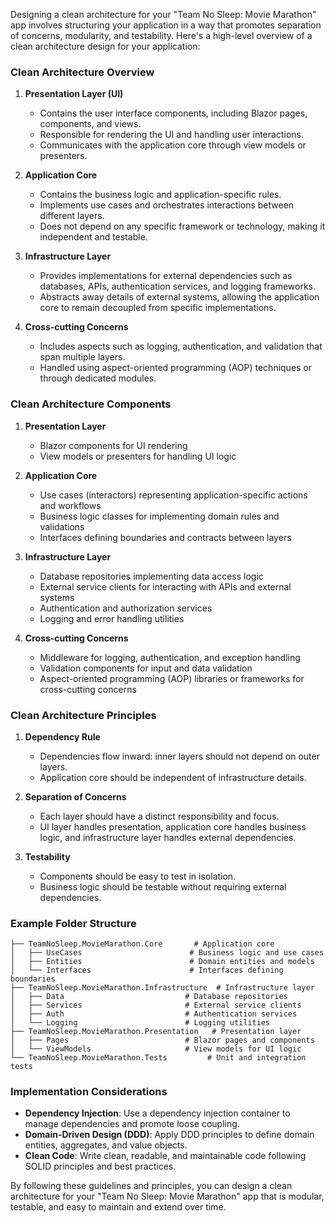Designing a clean architecture for your "Team No Sleep: Movie Marathon" app involves structuring your application in a way that promotes separation of concerns, modularity, and testability. Here's a high-level overview of a clean architecture design for your application:

### Clean Architecture Overview

1. **Presentation Layer (UI)**
   - Contains the user interface components, including Blazor pages, components, and views.
   - Responsible for rendering the UI and handling user interactions.
   - Communicates with the application core through view models or presenters.

2. **Application Core**
   - Contains the business logic and application-specific rules.
   - Implements use cases and orchestrates interactions between different layers.
   - Does not depend on any specific framework or technology, making it independent and testable.

3. **Infrastructure Layer**
   - Provides implementations for external dependencies such as databases, APIs, authentication services, and logging frameworks.
   - Abstracts away details of external systems, allowing the application core to remain decoupled from specific implementations.

4. **Cross-cutting Concerns**
   - Includes aspects such as logging, authentication, and validation that span multiple layers.
   - Handled using aspect-oriented programming (AOP) techniques or through dedicated modules.

### Clean Architecture Components

1. **Presentation Layer**
   - Blazor components for UI rendering
   - View models or presenters for handling UI logic

2. **Application Core**
   - Use cases (interactors) representing application-specific actions and workflows
   - Business logic classes for implementing domain rules and validations
   - Interfaces defining boundaries and contracts between layers

3. **Infrastructure Layer**
   - Database repositories implementing data access logic
   - External service clients for interacting with APIs and external systems
   - Authentication and authorization services
   - Logging and error handling utilities

4. **Cross-cutting Concerns**
   - Middleware for logging, authentication, and exception handling
   - Validation components for input and data validation
   - Aspect-oriented programming (AOP) libraries or frameworks for cross-cutting concerns

### Clean Architecture Principles

1. **Dependency Rule**
   - Dependencies flow inward: inner layers should not depend on outer layers.
   - Application core should be independent of infrastructure details.

2. **Separation of Concerns**
   - Each layer should have a distinct responsibility and focus.
   - UI layer handles presentation, application core handles business logic, and infrastructure layer handles external dependencies.

3. **Testability**
   - Components should be easy to test in isolation.
   - Business logic should be testable without requiring external dependencies.

### Example Folder Structure

```
├── TeamNoSleep.MovieMarathon.Core       # Application core
│   ├── UseCases                        # Business logic and use cases
│   ├── Entities                        # Domain entities and models
│   └── Interfaces                      # Interfaces defining boundaries
├── TeamNoSleep.MovieMarathon.Infrastructure  # Infrastructure layer
│   ├── Data                           # Database repositories
│   ├── Services                       # External service clients
│   ├── Auth                           # Authentication services
│   └── Logging                        # Logging utilities
├── TeamNoSleep.MovieMarathon.Presentation   # Presentation layer
│   ├── Pages                          # Blazor pages and components
│   └── ViewModels                     # View models for UI logic
└── TeamNoSleep.MovieMarathon.Tests         # Unit and integration tests
```

### Implementation Considerations

- **Dependency Injection**: Use a dependency injection container to manage dependencies and promote loose coupling.
- **Domain-Driven Design (DDD)**: Apply DDD principles to define domain entities, aggregates, and value objects.
- **Clean Code**: Write clean, readable, and maintainable code following SOLID principles and best practices.

By following these guidelines and principles, you can design a clean architecture for your "Team No Sleep: Movie Marathon" app that is modular, testable, and easy to maintain and extend over time.